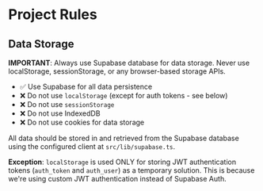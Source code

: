 # Project Rules

## Data Storage

**IMPORTANT**: Always use Supabase database for data storage. Never use localStorage, sessionStorage, or any browser-based storage APIs.

- ✅ Use Supabase for all data persistence
- ❌ Do not use `localStorage` (except for auth tokens - see below)
- ❌ Do not use `sessionStorage`
- ❌ Do not use IndexedDB
- ❌ Do not use cookies for data storage

All data should be stored in and retrieved from the Supabase database using the configured client at `src/lib/supabase.ts`.

**Exception**: `localStorage` is used ONLY for storing JWT authentication tokens (`auth_token` and `auth_user`) as a temporary solution. This is because we're using custom JWT authentication instead of Supabase Auth.
